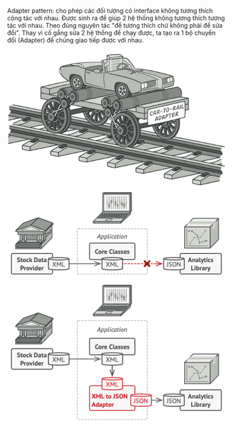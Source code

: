 Adapter pattern: cho phép các đối tượng có interface không tương thích cộng tác với nhau. Được sinh ra để giúp 2 hệ thống không tương thích tương tác với nhau. Theo đúng nguyên tác "để tương thích chứ không phải để sửa đổi". Thay vì cố gắng sửa 2 hệ thống để chạy được, ta tạo ra 1 bộ chuyển đổi (Adapter) để chúng giao tiếp được với nhau.

![AdapterExample](../Img/AdapterExample1.png) ![AdapterExample](../Img/AdapterExample2.png) ![AdapterExample](../Img/AdapterExample3.png)
